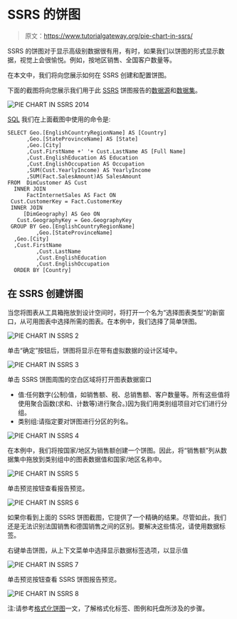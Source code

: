 # SSRS 的饼图

> 原文：<https://www.tutorialgateway.org/pie-chart-in-ssrs/>

SSRS 的饼图对于显示高级别数据很有用，有时，如果我们以饼图的形式显示数据，视觉上会很愉悦。例如，按地区销售、全国客户数量等。

在本文中，我们将向您展示如何在 SSRS 创建和配置饼图。

下面的截图将向您展示我们用于此 [SSRS](https://www.tutorialgateway.org/ssrs/) 饼图报告的[数据源](https://www.tutorialgateway.org/ssrs-shared-data-source/)和[数据集](https://www.tutorialgateway.org/shared-dataset-in-ssrs/)。

![PIE CHART IN SSRS 2014](img/d87b5383a795dac191ab5a5f9520568e.png)

[SQL](https://www.tutorialgateway.org/sql/) 我们在上面截图中使用的命令是:

```
SELECT Geo.[EnglishCountryRegionName] AS [Country]
      ,Geo.[StateProvinceName] AS [State]
      ,Geo.[City]
      ,Cust.FirstName +' '+ Cust.LastName AS [Full Name]  
      ,Cust.EnglishEducation AS Education 
      ,Cust.EnglishOccupation AS Occupation
      ,SUM(Cust.YearlyIncome) AS YearlyIncome
      ,SUM(Fact.SalesAmount)AS SalesAmount 
FROM  DimCustomer AS Cust
  INNER JOIN
      FactInternetSales AS Fact ON 
 Cust.CustomerKey = Fact.CustomerKey
 INNER JOIN
     [DimGeography] AS Geo ON
   Cust.GeographyKey = Geo.GeographyKey
 GROUP BY Geo.[EnglishCountryRegionName]
         ,Geo.[StateProvinceName] 
  ,Geo.[City]
  ,Cust.FirstName
         ,Cust.LastName  
         ,Cust.EnglishEducation 
         ,Cust.EnglishOccupation 
  ORDER BY [Country]
```

## 在 SSRS 创建饼图

当您将图表从工具箱拖放到设计空间时，将打开一个名为“选择图表类型”的新窗口，从可用图表中选择所需的图表。在本例中，我们选择了简单饼图。

![PIE CHART IN SSRS 2](img/5dd30f307ce30497a58f5b3f2940b336.png)

单击“确定”按钮后，饼图将显示在带有虚拟数据的设计区域中。

![PIE CHART IN SSRS 3](img/bea85399b90ec7aa8903aff3dfc55792.png)

单击 SSRS 饼图周围的空白区域将打开图表数据窗口

*   值:任何数字(公制)值，如销售额、税、总销售额、客户数量等。所有这些值将使用聚合函数(求和、计数等)进行聚合。)因为我们用类别组项目对它们进行分组。
*   类别组:请指定要对饼图进行分区的列名。

![PIE CHART IN SSRS 4](img/aaf7ae69626003e610feecde2a1b780a.png)

在本例中，我们将按国家/地区为销售额创建一个饼图。因此，将“销售额”列从数据集中拖放到类别组中的图表数据值和国家/地区名称中。

![PIE CHART IN SSRS 5](img/0f376345719f7f9e92ad5b95859caaf9.png)

单击预览按钮查看报告预览。

![PIE CHART IN SSRS 6](img/8dace764dc9b405924b3495567a3359c.png)

如果你看到上面的 SSRS 饼图截图，它提供了一个精确的结果。尽管如此，我们还是无法识别法国销售和德国销售之间的区别。要解决这些情况，请使用数据标签。

右键单击饼图，从上下文菜单中选择显示数据标签选项，以显示值

![PIE CHART IN SSRS 7](img/c6d38bf3183c3fde2b7dffcd958fabe0.png)

单击预览按钮查看 SSRS 饼图报告预览。

![PIE CHART IN SSRS 8](img/5e4de5b8491f8210a65616dcef7c76af.png)

注:请参考[格式化饼图](https://www.tutorialgateway.org/formatting-pie-chart-in-ssrs/)一文，了解格式化标签、图例和托盘所涉及的步骤。